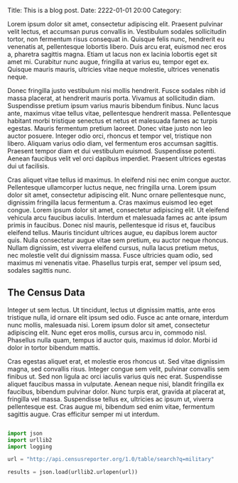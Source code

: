 Title: This is a blog post.
Date: 2222-01-01 20:00
Category: 

 Lorem ipsum dolor sit amet, consectetur adipiscing elit. Praesent pulvinar velit lectus, et accumsan purus convallis in. Vestibulum sodales sollicitudin tortor, non fermentum risus consequat in. Quisque felis nunc, hendrerit eu venenatis at, pellentesque lobortis libero. Duis arcu erat, euismod nec eros a, pharetra sagittis magna. Etiam ut lacus non ex lacinia lobortis eget sit amet mi. Curabitur nunc augue, fringilla at varius eu, tempor eget ex. Quisque mauris mauris, ultricies vitae neque molestie, ultrices venenatis neque.

 Donec fringilla justo vestibulum nisi mollis hendrerit. Fusce sodales nibh id massa placerat, at hendrerit mauris porta. Vivamus at sollicitudin diam. Suspendisse pretium ipsum varius mauris bibendum finibus. Nunc lacus ante, maximus vitae tellus vitae, pellentesque hendrerit massa. Pellentesque habitant morbi tristique senectus et netus et malesuada fames ac turpis egestas. Mauris fermentum pretium laoreet. Donec vitae justo non leo auctor posuere. Integer odio orci, rhoncus et tempor vel, tristique non libero. Aliquam varius odio diam, vel fermentum eros accumsan sagittis. Praesent tempor diam et dui vestibulum euismod. Suspendisse potenti. Aenean faucibus velit vel orci dapibus imperdiet. Praesent ultrices egestas dui ut facilisis.

 Cras aliquet vitae tellus id maximus. In eleifend nisi nec enim congue auctor. Pellentesque ullamcorper luctus neque, nec fringilla urna. Lorem ipsum dolor sit amet, consectetur adipiscing elit. Nunc ornare pellentesque nunc, dignissim fringilla lacus fermentum a. Cras maximus euismod leo eget congue. Lorem ipsum dolor sit amet, consectetur adipiscing elit. Ut eleifend vehicula arcu faucibus iaculis. Interdum et malesuada fames ac ante ipsum primis in faucibus. Donec nisl mauris, pellentesque id risus et, faucibus eleifend tellus. Mauris tincidunt ultrices augue, eu dapibus lorem auctor quis. Nulla consectetur augue vitae sem pretium, eu auctor neque rhoncus. Nullam dignissim, est viverra eleifend cursus, nulla lacus pretium metus, nec molestie velit dui dignissim massa. Fusce ultricies quam odio, sed maximus mi venenatis vitae. Phasellus turpis erat, semper vel ipsum sed, sodales sagittis nunc. 

## The Census Data



Integer ut sem lectus. Ut tincidunt, lectus ut dignissim mattis, ante eros tristique nulla, id ornare elit ipsum sed odio. Fusce ac ante ornare, interdum nunc mollis, malesuada nisi. Lorem ipsum dolor sit amet, consectetur adipiscing elit. Nunc eget eros mollis, cursus arcu in, commodo nisl. Phasellus nulla quam, tempus id auctor quis, maximus id dolor. Morbi id dolor in tortor bibendum mattis.

Cras egestas aliquet erat, et molestie eros rhoncus ut. Sed vitae dignissim magna, sed convallis risus. Integer congue sem velit, pulvinar convallis sem finibus ut. Sed non ligula ac orci iaculis varius quis nec erat. Suspendisse aliquet faucibus massa in vulputate. Aenean neque nisi, blandit fringilla ex faucibus, bibendum pulvinar dolor. Nunc turpis erat, gravida at placerat at, fringilla vel massa. Suspendisse tellus ex, ultricies ac ipsum ut, viverra pellentesque est. Cras augue mi, bibendum sed enim vitae, fermentum sagittis augue. Cras efficitur semper mi ut interdum. 

```python

import json
import urllib2
import logging 

url = "http://api.censusreporter.org/1.0/table/search?q=military" 

results = json.load(urllib2.urlopen(url))
```

